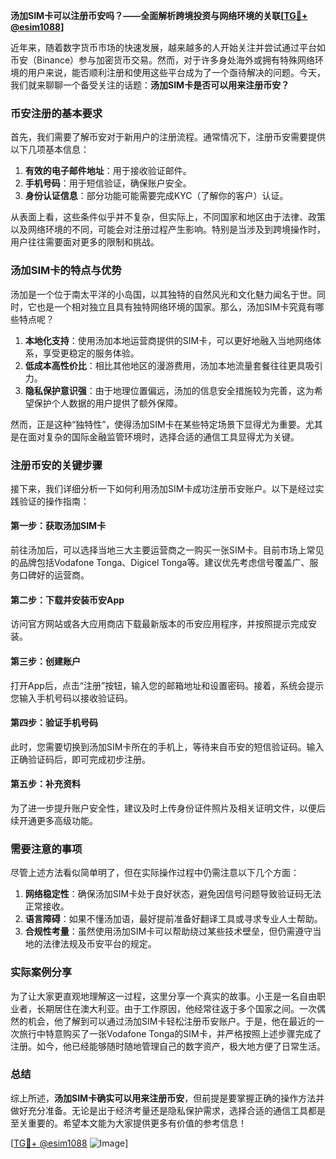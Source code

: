 **汤加SIM卡可以注册币安吗？——全面解析跨境投资与网络环境的关联[[TG💪+ @esim1088](https://t.me/s/esim1088)]**

近年来，随着数字货币市场的快速发展，越来越多的人开始关注并尝试通过平台如币安（Binance）参与加密货币交易。然而，对于许多身处海外或拥有特殊网络环境的用户来说，能否顺利注册和使用这些平台成为了一个亟待解决的问题。今天，我们就来聊聊一个备受关注的话题：**汤加SIM卡是否可以用来注册币安？**

### 币安注册的基本要求

首先，我们需要了解币安对于新用户的注册流程。通常情况下，注册币安需要提供以下几项基本信息：

1. **有效的电子邮件地址**：用于接收验证邮件。
2. **手机号码**：用于短信验证，确保账户安全。
3. **身份认证信息**：部分功能可能需要完成KYC（了解你的客户）认证。

从表面上看，这些条件似乎并不复杂，但实际上，不同国家和地区由于法律、政策以及网络环境的不同，可能会对注册过程产生影响。特别是当涉及到跨境操作时，用户往往需要面对更多的限制和挑战。

### 汤加SIM卡的特点与优势

汤加是一个位于南太平洋的小岛国，以其独特的自然风光和文化魅力闻名于世。同时，它也是一个相对独立且具有独特网络环境的国家。那么，汤加SIM卡究竟有哪些特点呢？

1. **本地化支持**：使用汤加本地运营商提供的SIM卡，可以更好地融入当地网络体系，享受更稳定的服务体验。
2. **低成本高性价比**：相比其他地区的漫游费用，汤加本地流量套餐往往更具吸引力。
3. **隐私保护意识强**：由于地理位置偏远，汤加的信息安全措施较为完善，这为希望保护个人数据的用户提供了额外保障。

然而，正是这种“独特性”，使得汤加SIM卡在某些特定场景下显得尤为重要。尤其是在面对复杂的国际金融监管环境时，选择合适的通信工具显得尤为关键。

### 注册币安的关键步骤

接下来，我们详细分析一下如何利用汤加SIM卡成功注册币安账户。以下是经过实践验证的操作指南：

#### 第一步：获取汤加SIM卡
前往汤加后，可以选择当地三大主要运营商之一购买一张SIM卡。目前市场上常见的品牌包括Vodafone Tonga、Digicel Tonga等。建议优先考虑信号覆盖广、服务口碑好的运营商。

#### 第二步：下载并安装币安App
访问官方网站或各大应用商店下载最新版本的币安应用程序，并按照提示完成安装。

#### 第三步：创建账户
打开App后，点击“注册”按钮，输入您的邮箱地址和设置密码。接着，系统会提示您输入手机号码以接收验证码。

#### 第四步：验证手机号码
此时，您需要切换到汤加SIM卡所在的手机上，等待来自币安的短信验证码。输入正确验证码后，即可完成初步注册。

#### 第五步：补充资料
为了进一步提升账户安全性，建议及时上传身份证件照片及相关证明文件，以便后续开通更多高级功能。

### 需要注意的事项

尽管上述方法看似简单明了，但在实际操作过程中仍需注意以下几个方面：

1. **网络稳定性**：确保汤加SIM卡处于良好状态，避免因信号问题导致验证码无法正常接收。
2. **语言障碍**：如果不懂汤加语，最好提前准备好翻译工具或寻求专业人士帮助。
3. **合规性考量**：虽然使用汤加SIM卡可以帮助绕过某些技术壁垒，但仍需遵守当地的法律法规及币安平台的规定。

### 实际案例分享

为了让大家更直观地理解这一过程，这里分享一个真实的故事。小王是一名自由职业者，长期居住在澳大利亚。由于工作原因，他经常往返于多个国家之间。一次偶然的机会，他了解到可以通过汤加SIM卡轻松注册币安账户。于是，他在最近的一次旅行中特意购买了一张Vodafone Tonga的SIM卡，并严格按照上述步骤完成了注册。如今，他已经能够随时随地管理自己的数字资产，极大地方便了日常生活。

### 总结

综上所述，**汤加SIM卡确实可以用来注册币安**，但前提是要掌握正确的操作方法并做好充分准备。无论是出于经济考量还是隐私保护需求，选择合适的通信工具都是至关重要的。希望本文能为大家提供更多有价值的参考信息！

[[TG💪+ @esim1088](https://t.me/s/esim1088) ![Image](https://i.postimg.cc/4NQfJmqS/Snipaste-2025-05-13-00-14-12.png)]